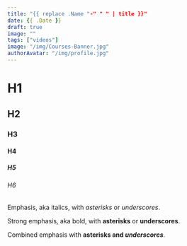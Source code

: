 ```yaml
---
title: "{{ replace .Name "-" " " | title }}"
date: {{ .Date }}
draft: true
image: ""
tags: ["videos"]
image: "/img/Courses-Banner.jpg"
authorAvatar: "/img/profile.jpg"
---
```

# H1
## H2
### H3
#### H4
##### H5
###### H6

Emphasis, aka italics, with *asterisks* or _underscores_.

Strong emphasis, aka bold, with **asterisks** or __underscores__.

Combined emphasis with **asterisks and _underscores_**.